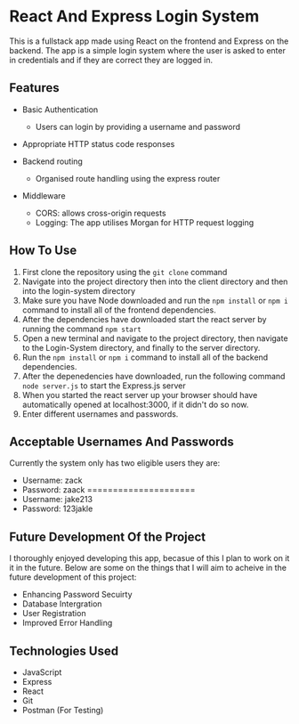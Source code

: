 # React And Express Login System
This is a fullstack app made using React on the frontend and Express on the backend. The app is a simple login system where the user is asked to enter in credentials and if they are correct they are logged in.

## Features
- Basic Authentication 
    - Users can login by providing a username and password

- Appropriate HTTP status code responses

- Backend routing
    - Organised route handling using the express router
    
- Middleware
    - CORS: allows cross-origin requests 
    - Logging: The app utilises Morgan for HTTP request logging

## How To Use
1. First clone the repository using the `git clone` command
2. Navigate into the project directory then into the client directory and then into the login-system directory
3. Make sure you have Node downloaded and run the `npm install` or `npm i` command to install all of the frontend dependencies.
4. After the dependencies have downloaded start the react server by running the command `npm start`
5. Open a new terminal and navigate to the project directory, then navigate to the Login-System directory, and finally to the server directory.
6. Run the `npm install` or `npm i` command to install all of the backend dependencies.
7. After the depenedencies have downloaded, run the following command `node server.js` to start the Express.js server
8. When you started the react server up your browser should have automatically opened at localhost:3000, if it didn't do so now.
9. Enter different usernames and passwords.

## Acceptable Usernames And Passwords
Currently the system only has two eligible users they are:
- Username: zack
- Password: zaack
=====================
- Username: jake213
- Password: 123jakle


## Future Development Of the Project
I thoroughly enjoyed developing this app, becasue of this I plan to work on it it in the future. Below are some on the things that I will aim to acheive in the future development of this project:
- Enhancing Password Secuirty
- Database Intergration
- User Registration
- Improved Error Handling

## Technologies Used
- JavaScript
- Express
- React
- Git
- Postman (For Testing)
